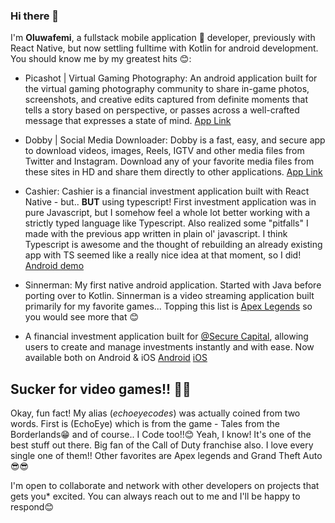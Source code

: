 ### Hi there 👋

I'm **Oluwafemi**, a fullstack mobile application 📱 developer, previously with React Native, but now settling fulltime with Kotlin for android development. You should know me by my greatest hits 😊:

- Picashot | Virtual Gaming Photography: An android application built for the virtual gaming photography community to share in-game photos, screenshots, and creative edits captured from definite moments that tells a story based on perspective, or passes across a well-crafted message that expresses a state of mind. [App Link](https://play.google.com/store/apps/details?id=com.echoeyecodes.picashot)

- Dobby | Social Media Downloader: Dobby is a fast, easy, and secure app to download videos, images, Reels, IGTV and other media files from Twitter and Instagram. Download any of your favorite media files from these sites in HD and share them directly to other applications. [App Link](https://play.google.com/store/apps/details?id=com.echoeyecodes.dobby)

- Cashier: Cashier is a financial investment application built with React Native - but.. **BUT** using typescript! First investment application was in pure Javascript, but I somehow feel a whole lot better working with a strictly typed language like Typescript. Also realized some "pitfalls" I made with the previous app written in plain ol' javascript. I think Typescript is awesome and the thought of rebuilding an already existing app with TS seemed like a really nice idea at that moment, so I did! [Android demo](https://drive.google.com/file/d/1cjAY2jxkk8wUUF4uiAgy8c33925aLRkS/view?usp=sharing)

- Sinnerman: My first native android application. Started with Java before porting over to Kotlin. Sinnerman is a video streaming application built primarily for my favorite games... Topping this list is [Apex Legends](https://www.ea.com/games/apex-legends) so you would see more that 😊

- A financial investment application built for [@Secure Capital](https://www.securecapitallimited.com), allowing users to create and manage investments instantly and with ease. Now available both on Android & iOS
[Android](https://play.google.com/store/apps/details?id=com.securecapital)
[iOS](https://apps.apple.com/us/app/secure-capital-limited/id1542960784)

## Sucker for video games!! 😬😬
Okay,  fun fact! My alias (*echoeyecodes*) was actually coined from two words. First is (EchoEye) which is from the game - Tales from the Borderlands😁 and of course.. I Code too!!😊 Yeah, I know! It's one of the best stuff out there. Big fan of the Call of Duty franchise also. I love every single one of them!! Other favorites are Apex legends and Grand Theft Auto😎😎

I'm open to collaborate and network with other developers on projects that gets you* excited. You can always reach out to me and I'll be happy to respond😊
